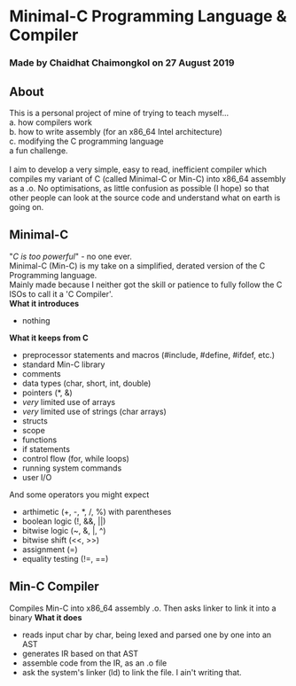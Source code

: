 # Minimal-C Programming Language & Compiler
### Made by Chaidhat Chaimongkol on 27 August 2019
## About
This is a personal project of mine of trying to teach myself...\
a. how compilers work\
b. how to write assembly (for an x86_64 Intel architecture)\
c. modifying the C programming language\
a fun challenge.\
\
I aim to develop a very simple, easy to read, inefficient compiler which compiles my variant of C (called Minimal-C or Min-C)
into x86_64 assembly as a .o. No optimisations, as little confusion as possible (I hope) so that other people can look
at the source code and understand what on earth is going on. 
## Minimal-C
"*C is too powerful*" - no one ever.\
Minimal-C (Min-C) is my take on a simplified, derated version of the C Programming language.\
Mainly made because I neither got the skill or patience to fully follow the C ISOs to call it a 'C Compiler'. 
\
**What it introduces**
* nothing

**What it keeps from C**
* preprocessor statements and macros (#include, #define, #ifdef, etc.)
* standard Min-C library
* comments
* data types (char, short, int, double)
* pointers (*, &)
* *very* limited use of arrays
* *very* limited use of strings (char arrays)
* structs
* scope
* functions
* if statements
* control flow (for, while loops)
* running system commands
* user I/O

And some operators you might expect

* arthimetic (+, -, \*, /, %) with parentheses
* boolean logic (!, &&, ||)
* bitwise logic (~, &, |, ^)
* bitwise shift (<<, >>)
* assignment (=)
* equality testing (!=, ==)


## Min-C Compiler 
Compiles Min-C into x86_64 assembly .o. Then asks linker to link it into a binary
**What it does**
* reads input char by char, being lexed and parsed one by one into an AST
* generates IR based on that AST
* assemble code from the IR, as an .o file
* ask the system's linker (ld) to link the file. I ain't writing that.

